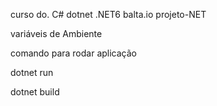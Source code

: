 curso do. C# dotnet .NET6
balta.io
projeto-NET

variáveis de Ambiente

comando para rodar aplicação

dotnet run

dotnet build

